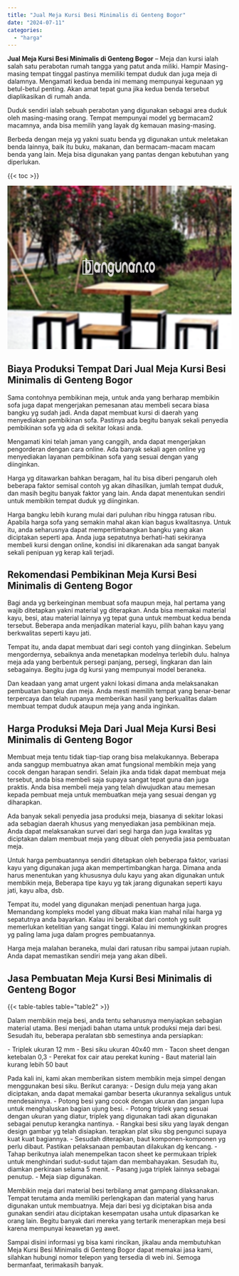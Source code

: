 ```yaml
---
title: "Jual Meja Kursi Besi Minimalis di Genteng Bogor"
date: "2024-07-11"
categories: 
  - "harga"
---
```


**Jual Meja Kursi Besi Minimalis di Genteng Bogor** – Meja dan kursi ialah salah satu perabotan rumah tangga yang patut anda miliki. Hampir Masing-masing tempat tinggal pastinya memiliki tempat duduk dan juga meja di dalamnya. Mengamati kedua benda ini memang mempunyai kegunaan yg betul-betul penting. Akan amat tepat guna jika kedua benda tersebut diaplikasikan di rumah anda.

Duduk sendiri ialah sebuah perabotan yang digunakan sebagai area duduk oleh masing-masing orang. Tempat mempunyai model yg bermacam2 macamnya, anda bisa memilih yang layak dg kemauan masing-masing.

Berbeda dengan meja yg yakni suatu benda yg digunakan untuk meletakan benda lainnya, baik itu buku, makanan, dan bermacam-macam macam benda yang lain. Meja bisa digunakan yang pantas dengan kebutuhan yang diperlukan.

{{< toc >}}

![Jual Meja Kursi Besi Minimalis di Genteng Bogor](/images/jual-meja-besi-murah13.png)

## Biaya Produksi Tempat Dari Jual Meja Kursi Besi Minimalis di Genteng Bogor

Sama contohnya pembikinan meja, untuk anda yang berharap membikin sofa juga dapat mengerjakan pemesanan atau membeli secara biasa bangku yg sudah jadi. Anda dapat membuat kursi di daerah yang menyediakan pembikinan sofa. Pastinya ada begitu banyak sekali penyedia pembikinan sofa yg ada di sekitar lokasi anda.

Mengamati kini telah jaman yang canggih, anda dapat mengerjakan pengorderan dengan cara online. Ada banyak sekali agen online yg menyediakan layanan pembikinan sofa yang sesuai dengan yang diinginkan.

Harga yg ditawarkan bahkan beragam, hal itu bisa diberi pengaruh oleh beberapa faktor semisal contoh yg akan dihasilkan, jumlah tempat duduk, dan masih begitu banyak faktor yang lain. Anda dapat menentukan sendiri untuk membikin tempat duduk yg diinginkan.

Harga bangku lebih kurang mulai dari puluhan ribu hingga ratusan ribu. Apabila harga sofa yang semakin mahal akan kian bagus kwalitasnya. Untuk itu, anda seharusnya dapat mempertimbangkan bangku yang akan diciptakan seperti apa. Anda juga sepatutnya berhati-hati sekiranya membeli kursi dengan online, kondisi ini dikarenakan ada sangat banyak sekali penipuan yg kerap kali terjadi.

## Rekomendasi Pembikinan Meja Kursi Besi Minimalis di Genteng Bogor

Bagi anda yg berkeinginan membuat sofa maupun meja, hal pertama yang wajib ditetapkan yakni material yg diterapkan. Anda bisa memakai material kayu, besi, atau material lainnya yg tepat guna untuk membuat kedua benda tersebut. Beberapa anda menjadikan material kayu, pilih bahan kayu yang berkwalitas seperti kayu jati.

Tempat itu, anda dapat membuat dari segi contoh yang diinginkan. Sebelum mengordernya, sebaiknya anda menetapkan modelnya terlebih dulu. halnya meja ada yang berbentuk persegi panjang, persegi, lingkaran dan lain sebagainya. Begitu juga dg kursi yang mempunyai model beraneka.

Dan keadaan yang amat urgent yakni lokasi dimana anda melaksanakan pembuatan bangku dan meja. Anda mesti memilih tempat yang benar-benar terpercaya dan telah rupanya memberikan hasil yang berkualitas dalam membuat tempat duduk ataupun meja yang anda inginkan.

## Harga Produksi Meja Dari Jual Meja Kursi Besi Minimalis di Genteng Bogor

Membuat meja tentu tidak tiap-tiap orang bisa melakukannya. Beberapa anda sanggup membuatnya akan amat fungsional membikin meja yang cocok dengan harapan sendiri. Selain jika anda tidak dapat membuat meja tersebut, anda bisa membeli saja supaya sangat tepat guna dan juga praktis. Anda bisa membeli meja yang telah diwujudkan atau memesan kepada pembuat meja untuk membuatkan meja yang sesuai dengan yg diharapkan.

Ada banyak sekali penyedia jasa produksi meja, biasanya di sekitar lokasi ada sebagian daerah khusus yang menyediakan jasa pembikinan meja. Anda dapat melaksanakan survei dari segi harga dan juga kwalitas yg diciptakan dalam membuat meja yang dibuat oleh penyedia jasa pembuatan meja.

Untuk harga pembuatannya sendiri ditetapkan oleh beberapa faktor, variasi kayu yang digunakan juga akan mempertimbangkan harga. Dimana anda harus menentukan yang khususnya dulu kayu yang akan digunakan untuk membikin meja, Beberapa tipe kayu yg tak jarang digunakan seperti kayu jati, kayu alba, dsb.

Tempat itu, model yang digunakan menjadi penentuan harga juga. Memandang kompleks model yang dibuat maka kian mahal nilai harga yg sepatutnya anda bayarkan. Kalau ini berakibat dari contoh yg sulit memerlukan ketelitian yang sangat tinggi. Kalau ini memungkinkan progres yg paling lama juga dalam progres pembuatannya.

Harga meja malahan beraneka, mulai dari ratusan ribu sampai jutaan rupiah. Anda dapat memastikan sendiri meja yang akan dibeli.

## Jasa Pembuatan Meja Kursi Besi Minimalis di Genteng Bogor

{{< table-tables table="table2" >}}

Dalam membikin meja besi, anda tentu seharusnya menyiapkan sebagian material utama. Besi menjadi bahan utama untuk produksi meja dari besi. Sesudah itu, beberapa peralatan sbb semestinya anda persiapkan:

\- Triplek ukuran 12 mm - Besi siku ukuran 40x40 mm - Tacon sheet dengan ketebalan 0,3 - Perekat fox cair atau perekat kuning - Baut material lain kurang lebih 50 baut

Pada kali ini, kami akan memberikan sistem membikin meja simpel dengan menggunakan besi siku. Berikut caranya: - Design dulu meja yang akan diciptakan, anda dapat memakai gambar beserta ukurannya sekaligus untuk mendesainnya. - Potong besi yang cocok dengan ukuran dan jangan lupa untuk menghaluskan bagian ujung besi. - Potong triplek yang sesuai dengan ukuran yang diatur, triplek yang digunakan tadi akan digunakan sebagai penutup kerangka nantinya. - Rangkai besi siku yang layak dengan design gambar yg telah disiapkan. terapkan plat siku sbg pengunci supaya kuat kuat bagiannya. - Sesudah diterapkan, baut komponen-komponen yg perlu dibaut. Pastikan pelaksanaan pembautan dilakukan dg kencang. - Tahap berikutnya ialah menempelkan tacon sheet ke permukaan triplek untuk menghindari sudut-sudut tajam dan membahayakan. Sesudah itu, diamkan perkiraan selama 5 menit. - Pasang juga triplek lainnya sebagai penutup. - Meja siap digunakan.

Membikin meja dari material besi terbilang amat gampang dilaksanakan. Tempat terutama anda memiliki perlengkapan dan material yang harus digunakan untuk membuatnya. Meja dari besi yg diciptakan bisa anda gunakan sendiri atau diciptakan kesempatan usaha untuk dipasarkan ke orang lain. Begitu banyak dari mereka yang tertarik menerapkan meja besi karena mempunyai keawetan yg awet.

Sampai disini informasi yg bisa kami rincikan, jikalau anda membutuhkan Meja Kursi Besi Minimalis di Genteng Bogor dapat memakai jasa kami, silahkan hubungi nomor telepon yang tersedia di web ini. Semoga bermanfaat, terimakasih banyak.
